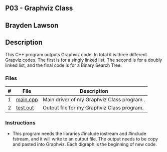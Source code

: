 
## P03 - Graphviz Class
## Brayden Lawson
## Description 

This C++ program outputs Graphviz code. In total it is three different Grapviz codes. The first is for a singly linked list.
The second is for a doubly linked list, and the final code is for a Binary Search Tree.

### Files

|   #   | File     | Description                      |
| :---: | -------- | -------------------------------- |
|   1   | [main.cpp](https://github.com/bglawson1001/2143-OOP-Lawson/blob/main/Assignments/P03/main.cpp) | Main driver of my Graphviz Class program . |
|   2   | [test.out](https://github.com/bglawson1001/2143-OOP-Lawson/blob/main/Assignments/P02/output.txt)| Output file for my Graphviz Class program.

### Instructions

- This program needs the libraries #include iostream and
#include fstream, and it will write to an output file. 
The output needs to be copy and pasted into Graphviz. 
Each digraph is the beginning of new code. 

